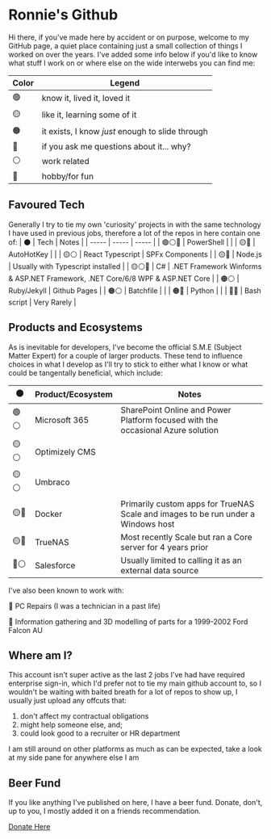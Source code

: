 # Ronnie's Github

Hi there, if you've made here by accident or on purpose, welcome to my GitHub page, a quiet place containing just a small collection of things I worked on over the years. I've added some info below if you'd like to know what stuff I work on or where else on the wide interwebs you can find me:

| Color | Legend |
| ------- | ----- |
| 🟢 | know it, lived it, loved it |
| 🟡 | like it, learning some of it |
| 🟠 | it exists, I know *just* enough to slide through |
| 🔴 | if you ask me questions about it... why? |
| ⚪ | work related |
| 🔵 | hobby/for fun |

## Favoured Tech
Generally I try to tie my own 'curiosity' projects in with the same technology I have used in previous jobs, therefore a lot of the repos in here contain one of:
| ⚫ | Tech | Notes |
| ----- | ----- | ----- |
| 🟢⚪🔵 | PowerShell | |
| 🟡🔵 | AutoHotKey | |
| 🟡⚪ | React Typescript | SPFx Components |
| 🟡🔵 | Node.js | Usually with Typescript installed |
| 🟡⚪🔵 | C# | .NET Framework Winforms & ASP.NET Framework, .NET Core/6/8 WPF & ASP.NET Core |
| 🟠⚪ | Ruby/Jekyll | Github Pages |
| 🟠⚪ | Batchfile | |
| 🟠🔵 | Python | |
| 🔴🔵 | Bash script | Very Rarely |

## Products and Ecosystems
As is inevitable for developers, I've become the official S.M.E (Subject Matter Expert) for a couple of larger products. These tend to influence choices in what I develop as I'll try to stick to either what I know or what could be tangentally beneficial, which include:

| ⚫ | Product/Ecosystem | Notes |
| ----- | ----- | ----- |
| 🟢⚪ | Microsoft 365 | SharePoint Online and Power Platform focused with the occasional Azure solution |
| 🟡⚪ | Optimizely CMS | |
| 🟡⚪ | Umbraco | |
| 🟡🔵 | Docker | Primarily custom apps for TrueNAS Scale and images to be run under a Windows host |
| 🟡🔵 | TrueNAS | Most recently Scale but ran a Core server for 4 years prior |
| 🔴⚪ | Salesforce | Usually limited to calling it as an external data source |

I've also been known to work with:

🔵 PC Repairs (I was a technician in a past life)

🔵 Information gathering and 3D modelling of parts for a 1999-2002 Ford Falcon AU

## Where am I?
This account isn't super active as the last 2 jobs I've had have required enterprise sign-in, which I'd prefer not to tie my main github account to, so I wouldn't be waiting with baited breath for a lot of repos to show up, I usually just upload any offcuts that:
1. don't affect my contractual obligations
2. might help someone else, and;
3. could look good to a recruiter or HR department

I am still around on other platforms as much as can be expected, take a look at my side pane for anywhere else I am

## Beer Fund
If you like anything I've published on here, I have a beer fund. Donate, don't, up to you, I mostly added it on a friends recommendation.

[Donate Here](https://www.paypal.com/donate/?business=W7J42EFE4AW88&no_recurring=0&item_name=Beer+Fund&currency_code=AUD)
